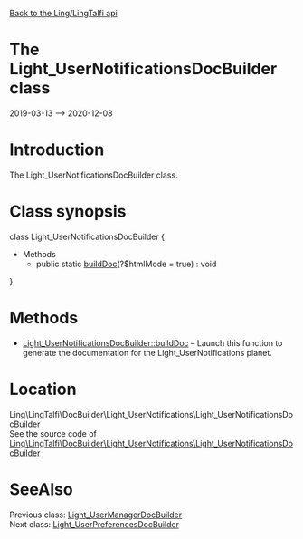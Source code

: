 [Back to the Ling/LingTalfi api](https://github.com/lingtalfi/LingTalfi/blob/master/doc/api/Ling/LingTalfi.md)



The Light_UserNotificationsDocBuilder class
================
2019-03-13 --> 2020-12-08






Introduction
============

The Light_UserNotificationsDocBuilder class.



Class synopsis
==============


class <span class="pl-k">Light_UserNotificationsDocBuilder</span>  {

- Methods
    - public static [buildDoc](https://github.com/lingtalfi/LingTalfi/blob/master/doc/api/Ling/LingTalfi/DocBuilder/Light_UserNotifications/Light_UserNotificationsDocBuilder/buildDoc.md)(?$htmlMode = true) : void

}






Methods
==============

- [Light_UserNotificationsDocBuilder::buildDoc](https://github.com/lingtalfi/LingTalfi/blob/master/doc/api/Ling/LingTalfi/DocBuilder/Light_UserNotifications/Light_UserNotificationsDocBuilder/buildDoc.md) &ndash; Launch this function to generate the documentation for the Light_UserNotifications planet.





Location
=============
Ling\LingTalfi\DocBuilder\Light_UserNotifications\Light_UserNotificationsDocBuilder<br>
See the source code of [Ling\LingTalfi\DocBuilder\Light_UserNotifications\Light_UserNotificationsDocBuilder](https://github.com/lingtalfi/LingTalfi/blob/master/DocBuilder/Light_UserNotifications/Light_UserNotificationsDocBuilder.php)



SeeAlso
==============
Previous class: [Light_UserManagerDocBuilder](https://github.com/lingtalfi/LingTalfi/blob/master/doc/api/Ling/LingTalfi/DocBuilder/Light_UserManager/Light_UserManagerDocBuilder.md)<br>Next class: [Light_UserPreferencesDocBuilder](https://github.com/lingtalfi/LingTalfi/blob/master/doc/api/Ling/LingTalfi/DocBuilder/Light_UserPreferences/Light_UserPreferencesDocBuilder.md)<br>
